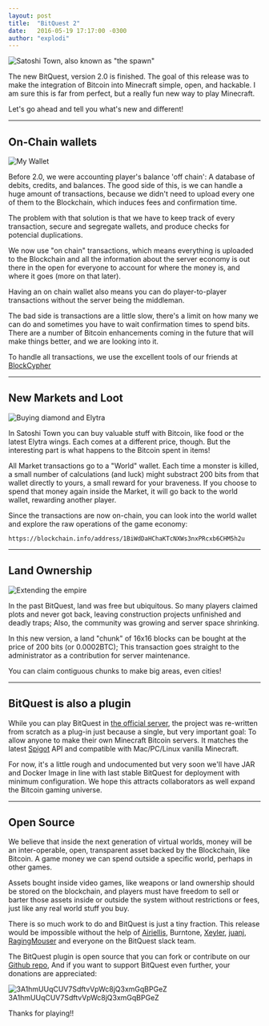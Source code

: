 ```yaml
---
layout: post
title:  "BitQuest 2"
date:   2016-05-19 17:17:00 -0300
author: "explodi"
---
```


<img class="post-full-img" src="http://i.imgur.com/tqZEwpL.png" alt='Satoshi Town, also known as "the spawn"'>

The new BitQuest, version 2.0 is finished. The goal of this release was to make the integration of Bitcoin into Minecraft simple, open, and hackable. I am sure this is far from perfect, but a really fun new way to play Minecraft.

Let's go ahead and tell you what's new and different!

---

On-Chain wallets
--------------------------------------

<img class="post-side-img side-l" src="http://i.imgur.com/UM6nLpU.jpg" alt='My Wallet'>


Before 2.0, we were accounting player's balance 'off chain': A database of debits, credits, and balances. The good side of this, is we can handle a huge amount of transactions, because we didn't need to upload every one of them to the Blockchain, which induces fees and confirmation time.

The problem with that solution is that we have to keep track of every transaction, secure and segregate wallets, and produce checks for potencial duplications. 

We now use "on chain" transactions, which means everything is uploaded to the Blockchain and all the information about the server economy is out there in the open for everyone to account for where the money is, and where it goes (more on that later). 

Having an on chain wallet also means you can do player-to-player transactions without the server being the middleman.

The bad side is transactions are a little slow, there's a limit on how many we can do and sometimes you have to wait confirmation times to spend bits. There are a number of Bitcoin enhancements coming in the future that will make things better, and we are looking into it.

To handle all transactions, we use the excellent tools of our friends at [BlockCypher](http://www.blockcypher.com)

---

New Markets and Loot
----------------------

<img class="post-side-img side-r" src="http://i.imgur.com/jmUsfeg.gif" alt='Buying diamond and Elytra'>

In Satoshi Town you can buy valuable stuff with Bitcoin, like food or the latest Elytra wings. Each comes at a different price, though. But the interesting part is what happens to the Bitcoin spent in items!

All Market transactions go to a "World" wallet. Each time a monster is killed, a small number of calculations (and luck) might substract 200 bits from that wallet directly to yours, a small reward for your braveness. If you choose to spend that money again inside the Market, it will go back to the world wallet, rewarding another player.

Since the transactions are now on-chain, you can look into the world wallet and explore the raw operations of the game economy:

````
https://blockchain.info/address/1BiWdDaHChaKTcNXWs3nxPRcxb6CHM5h2u
````

---

Land Ownership
------------------------------------------------

<img class="post-side-img side-l" src="http://i.imgur.com/4dfEhu2.gif" alt='Extending the empire'>

In the past BitQuest, land was free but ubiquitous. So many players claimed plots and never got back, leaving construction projects unfinished and deadly traps; Also, the community was growing and server space shrinking.

In this new version, a land "chunk" of 16x16 blocks can be bought at the price of 200 bits (or 0.0002BTC); This transaction goes straight to the administrator as a contribution for server maintenance.

You can claim contiguous chunks to make big areas, even cities!

---

BitQuest is also a plugin
----------------------
While you can play BitQuest in [the official server](http://bitquest.co), the project was re-written from scratch as a plug-in just because a single, but very important goal: To allow anyone to make their own Minecraft Bitcoin servers. It matches the latest [Spigot](http://spigotmc.com) API and compatible with Mac/PC/Linux vanilla Minecraft. 

For now, it's a little rough and undocumented but very soon we'll have JAR and Docker Image in line with last stable BitQuest for deployment with minimum configuration. We hope this attracts collaborators as well expand the Bitcoin gaming universe.

---

Open Source
------------------------------------
We believe that inside the next generation of virtual worlds, money will be an inter-operable, open, transparent asset backed by the Blockchain, like Bitcoin. A game money we can spend outside a specific world, perhaps in other games.

Assets bought inside video games, like weapons or land ownership should be stored on the blockchain, and players must have freedom to sell or barter those assets inside or outside the system without restrictions or fees, just like any real world stuff you buy.

There is so much work to do and BitQuest is just a tiny fraction. This release would be impossible without the help of [Airiellis](https://twitter.com/shallonhackenb1), Burntone, [Xeyler](https://github.com/Xeyler), [juanj](https://github.com/juanj), [RagingMouser](https://github.com/RagingMouser) and everyone on the BitQuest slack team.

The BitQuest plugin is open source that you can fork or contribute on our [Github repo](https://github.com/bitquest/bitquest), And if you want to support BitQuest even further, your donations are appreciated:

<div class="qr-code-container">
	<img src="https://chart.googleapis.com/chart?chs=300x300&cht=qr&chl=bitcoin:3A1hmUUqCUV7SdftvVpWc8jQ3xmGqBPGeZ" alt="3A1hmUUqCUV7SdftvVpWc8jQ3xmGqBPGeZ">
	<span>3A1hmUUqCUV7SdftvVpWc8jQ3xmGqBPGeZ</span>
</div>

Thanks for playing!!